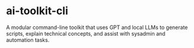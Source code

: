 # ai-toolkit-cli
A modular command-line toolkit that uses GPT and local LLMs to generate scripts, explain technical concepts, and assist with sysadmin and automation tasks.
